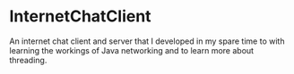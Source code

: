 # InternetChatClient
An internet chat client and server that I developed in my spare time to with learning the workings of Java networking and to learn more about threading.
